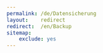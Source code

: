 ```yaml
---
permalink: /de/Datensicherung
layout:    redirect
redirect:  /en/Backup
sitemap:
    exclude: yes
---
```

